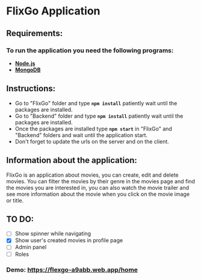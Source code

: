 # FlixGo Application

## Requirements:

### To run the application you need the following programs:

- [**Node.js**](https://nodejs.org/en/)
- [**MongoDB**](https://www.mongodb.com/try/download)


## Instructions:


- Go to "FlixGo" folder and type **`npm install`** patiently wait until the packages are installed.
- Go to "Backend" folder and type **`npm install`** patiently wait until the packages are installed.
- Once the packages are installed type **`npm start`** in "FlixGo" and "Backend" folders and wait until the application start.
- Don't forget to update the urls on the server and on the client.


## Information about the application:

FlixGo is an application about movies, you can create, edit and delete movies. You can filter the movies by their genre in the movies page and find the movies you are interested in, you can also watch the movie trailer and see more information about the movie when you click on the movie image or title.


## TO DO: 

- [ ] Show spinner while navigating
- [x] Show user's created movies in profile page
- [ ] Admin panel
- [ ] Roles

### Demo: https://flexgo-a9abb.web.app/home
